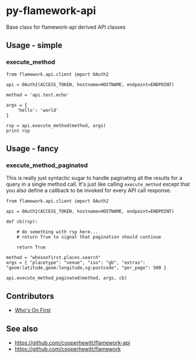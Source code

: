# py-flamework-api

Base class for flamework-api derived API classes

## Usage - simple

### execute_method

```
from flamework.api.client import OAuth2

api = OAuth2(ACCESS_TOKEN, hostname=HOSTNAME, endpoint=ENDPOINT)

method = 'api.test.echo'

args = {
	'hello': 'world'
}

rsp = api.execute_method(method, args)
print rsp
```

## Usage - fancy

### execute_method_paginated

This is really just syntactic sugar to handle paginating all the results for a query in a single method call. It's just like calling `execute_method` except that you also define a callback to be invoked for every API call response.

```
from flamework.api.client import OAuth2

api = OAuth2(ACCESS_TOKEN, hostname=HOSTNAME, endpoint=ENDPOINT)

def cb(rsp):

	# do something with rsp here...
	# return True to signal that pagination should continue

	return True

method = "whosonfirst.places.search"
args = { "placetype": "venue", "iso": "gb", "extras": "geom:latitude,geom:longitude,sg:postcode", "per_page": 500 }

api.execute_method_paginated(method, args, cb)
```

## Contributors

* [Who's On First](https://github.com/whosonfirst)

## See also

* https://github.com/cooperhewitt/flamework-api
* https://github.com/cooperhewitt/flamework

